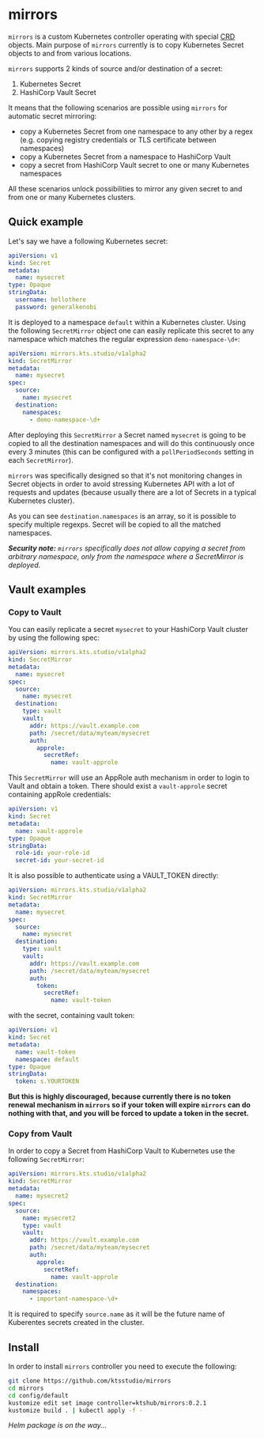 # mirrors

`mirrors` is a custom Kubernetes controller operating with special [CRD](https://kubernetes.io/docs/concepts/extend-kubernetes/api-extension/custom-resources/) objects. 
Main purpose of `mirrors` currently is to copy Kubernetes Secret objects to and from various locations.

`mirrors` supports 2 kinds of source and/or destination of a secret:
1. Kubernetes Secret
2. HashiCorp Vault Secret

It means that the following scenarios are possible using `mirrors` for automatic secret mirroring:
* copy a Kubernetes Secret from one namespace to any other by a regex (e.g. copying registry credentials or TLS certificate between namespaces)
* copy a Kubernetes Secret from a namespace to HashiCorp Vault
* copy a secret from HashiCorp Vault secret to one or many Kubernetes namespaces

All these scenarios unlock possibilities to mirror any given secret to and from one or many Kubernetes clusters.

## Quick example

Let's say we have a following Kubernetes secret:
```yaml
apiVersion: v1
kind: Secret
metadata:
  name: mysecret
type: Opaque
stringData:
  username: hellothere
  password: generalkenobi
```

It is deployed to a namespace `default` within a Kubernetes cluster. Using the following `SecretMirror` object one can easily replicate this secret to any namespace which matches the regular expression `demo-namespace-\d+`:
```yaml
apiVersion: mirrors.kts.studio/v1alpha2
kind: SecretMirror
metadata:
  name: mysecret
spec:
  source:
    name: mysecret
  destination:
    namespaces:
      - demo-namespace-\d+
```

After deploying this `SecretMirror` a Secret named `mysecret` is going to 
be copied to all the destination namespaces and will do this continuously 
once every 3 minutes (this can be configured with a `pollPeriodSeconds` setting in each `SecretMirror`).

`mirrors` was specifically designed so that it's not monitoring changes in Secret 
objects in order to avoid stressing Kubernetes API with a lot of requests 
and updates (because usually there are a lot of Secrets in a 
typical Kubernetes cluster).

As you can see `destination.namespaces` is an array, so it is possible to 
specify multiple regexps. Secret will be copied to all the matched namespaces.

_**Security note:** `mirrors` specifically does not allow copying a secret from arbitrary namespace, only from the 
namespace where a SecretMirror is deployed._ 


## Vault examples

### Copy to Vault

You can easily replicate a secret `mysecret` to your HashiCorp Vault cluster by using the following spec:
```yaml
apiVersion: mirrors.kts.studio/v1alpha2
kind: SecretMirror
metadata:
  name: mysecret
spec:
  source:
    name: mysecret
  destination:
    type: vault
    vault:
      addr: https://vault.example.com
      path: /secret/data/myteam/mysecret
      auth:
        approle:
          secretRef:
            name: vault-approle
```

This `SecretMirror` will use an AppRole auth mechanism in order to login to Vault and obtain a token.
There should exist a `vault-approle` secret containing appRole credentials:
```yaml
apiVersion: v1
kind: Secret
metadata:
  name: vault-approle
type: Opaque
stringData:
  role-id: your-role-id
  secret-id: your-secret-id
```

It is also possible to authenticate using a VAULT_TOKEN directly:
```yaml
apiVersion: mirrors.kts.studio/v1alpha2
kind: SecretMirror
metadata:
  name: mysecret
spec:
  source:
    name: mysecret
  destination:
    type: vault
    vault:
      addr: https://vault.example.com
      path: /secret/data/myteam/mysecret
      auth:
        token:
          secretRef:
            name: vault-token
```

with the secret, containing vault token:
```yaml
apiVersion: v1
kind: Secret
metadata:
  name: vault-token
  namespace: default
type: Opaque
stringData:
  token: s.YOURTOKEN
```

**But this is highly discouraged, because currently there is no token renewal 
mechanism in `mirrors` so if your token will expire `mirrors` can do nothing 
with that, and you will be forced to update a token in the secret.**


### Copy from Vault
In order to copy a Secret from HashiCorp Vault to Kubernetes use the following `SecretMirror`:
```yaml
apiVersion: mirrors.kts.studio/v1alpha2
kind: SecretMirror
metadata:
  name: mysecret2
spec:
  source:
    name: mysecret2
    type: vault
    vault:
      addr: https://vault.example.com
      path: /secret/data/myteam/mysecret
      auth:
        approle:
          secretRef:
            name: vault-approle
  destination:
    namespaces:
      - important-namespace-\d+
```

It is required to specify `source.name` as it will be the future name of Kuberentes secrets created in the cluster.

## Install

In order to install `mirrors` controller you need to execute the following:
```bash
git clone https://github.com/ktsstudio/mirrors
cd mirrors
cd config/default
kustomize edit set image controller=ktshub/mirrors:0.2.1
kustomize build . | kubectl apply -f -
```

_Helm package is on the way..._



